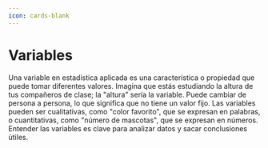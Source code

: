 ```yaml
---
icon: cards-blank
---
```


# Variables



Una variable en estadística aplicada es una característica o propiedad que puede tomar diferentes valores. Imagina que estás estudiando la altura de tus compañeros de clase; la "altura" sería la variable. Puede cambiar de persona a persona, lo que significa que no tiene un valor fijo. Las variables pueden ser cualitativas, como "color favorito", que se expresan en palabras, o cuantitativas, como "número de mascotas", que se expresan en números. Entender las variables es clave para analizar datos y sacar conclusiones útiles.
